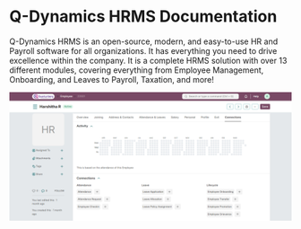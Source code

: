 # Q-Dynamics HRMS Documentation

Q-Dynamics HRMS is an open-source, modern, and easy-to-use HR and Payroll software for all organizations. It has everything you need to drive excellence within the company. It is a complete HRMS solution with over 13 different modules, covering everything from Employee Management, Onboarding, and Leaves to Payroll, Taxation, and more!

![Employee](images/Employee.png)

